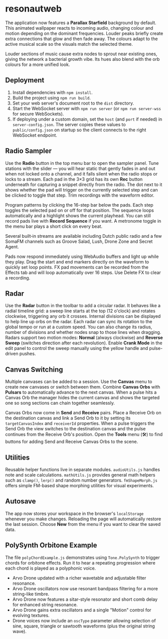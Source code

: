 # resonautweb

The application now features a **Parallax Starfield** background by default.
This animated wallpaper reacts to incoming audio, changing colour and motion
depending on the dominant frequencies. Louder peaks briefly create extra
connections that glow and then fade away. The colours adapt to the active musical
scale so the visuals match the selected theme.

Louder sections of music cause extra nodes to sprout near existing ones, giving
the network a bacterial growth vibe. Its hues also blend with the orb colours
for a more unified look.

## Deployment

1. Install dependencies with `npm install`.
2. Build the project using `npm run build`.
3. Set your web server's document root to the `dist` directory.
4. Start the WebSocket server with `npm run server` (or `npm run server-wss` for
   secure WebSockets).
5. If deploying under a custom domain, set the `host` (and `port` if needed) in
   `server-config.json`. The server copies these values to
   `public/config.json` on startup so the client connects to the right
   WebSocket endpoint.

## Radio Sampler

Use the **Radio** button in the top menu bar to open the sampler panel. Tune stations with the slider — you will hear static that gently fades in and out when not locked onto a channel, and it falls silent when the radio stops or locks to a stream. Each pad in the 3×3 grid has its own **Rec** button underneath for capturing a snippet directly from the radio. The dot next to it shows whether the pad will trigger on the currently selected step and can be clicked to toggle that step. Trim recordings with the waveform editor.

Program patterns by clicking the 16-step bar below the pads. Each step toggles the selected pad on or off for that position. The sequence loops automatically and a highlight shows the current playhead. You can still record pads live with **Record Sequence** if you want. A metronome toggle in the menu bar plays a short click on every beat.

Several built‑in streams are available including Dutch public radio and a few SomaFM channels such as Groove Salad, Lush, Drone Zone and Secret Agent.

Pads now respond immediately using WebAudio buffers and light up while they play. Drag the start and end markers directly on the waveform to quickly set loop points.
FX pad movements can be recorded from the Effects tab and will loop automatically over 16 steps. Use Delete FX to clear a recording.

## Radar

Use the **Radar** button in the toolbar to add a circular radar. It behaves like a radial timeline grid: a sweep line starts at the top (12 o'clock) and rotates clockwise, triggering any orb it crosses. Internal divisions can be displayed to help line up orbs on the radar.
Each radar can sync its rotation to the global tempo or run at a custom speed. You can also change its radius, number of divisions and whether nodes snap to those lines when dragging.
Radars support two motion modes: **Normal** (always clockwise) and **Reverse Sweep** (switches direction after each revolution). Enable **Crank Mode** in the edit panel to control the sweep manually using the yellow handle and pulse-driven pushes.

## Canvas Switching

Multiple canvases can be added to a session. Use the **Canvas** menu to create
new canvases or switch between them. Combine **Canvas Orbs** with **Pulsars**
to automatically advance to the next canvas. When a pulse hits a Canvas Orb the
manager hides the current canvas and shows the targeted one so song sections
can chain together seamlessly.

Canvas Orbs now come in **Send** and **Receive** pairs. Place a Receive Orb on
the destination canvas and link a Send Orb to it by setting its
`targetCanvasIndex` and `receiverId` properties. When a pulse triggers the Send
Orb the view switches to the destination canvas and the pulse continues from
the Receive Orb's position.
Open the **Tools** menu (🛠️) to find buttons for adding Send and Receive
Canvas Orbs to the scene.

## Utilities

Reusable helper functions live in separate modules. `audioUtils.js` handles note
and scale calculations. `mathUtils.js` provides general math helpers such as
`clamp()`, `lerp()` and random number generators.
`fmShapeMorph.js` offers simple FM-based shape morphing utilities for visual experiments.

## Autosave

The app now stores your workspace in the browser's `localStorage` whenever you
make changes. Reloading the page will automatically restore the last session.
Choose **New** from the menu if you want to clear the saved data.


## PolySynth Orbitone Example
The file `polyChordExample.js` demonstrates using `Tone.PolySynth` to trigger chords for orbitone effects. Run it to hear a repeating progression where each chord is played as a polyphonic voice.
- Arvo Drone updated with a richer wavetable and adjustable filter resonance.
- Arvo Drone oscillators now use resonant bandpass filtering for a more string-like timbre.
- Arvo Drone now features a sitar-style resonator and short comb delay for enhanced string resonance.
- Arvo Drone gains extra oscillators and a single "Motion" control for evolving textures.
- Drone voices now include an `oscType` parameter allowing selection of sine, square, triangle or sawtooth waveforms (plus the original string wave).
